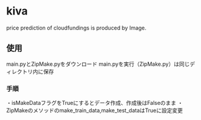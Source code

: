# kiva
price prediction of cloudfundings is produced by Image. 

## 使用
main.pyとZipMake.pyをダウンロード
main.pyを実行（ZipMake.py）は同じディレクトリ内に保存

### 手順
・isMakeDataフラグをTrueにするとデータ作成、作成後はFalseのまま
・ZipMakeのメソッドのmake_train_data,make_test_dataはTrueに設定変更
